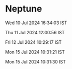 # Neptune

Wed 10 Jul 2024 16:34:03 IST

Thu 11 Jul 2024 12:00:56 IST

Fri 12 Jul 2024 10:29:17 IST

Mon 15 Jul 2024 10:31:21 IST

Mon 15 Jul 2024 10:31:30 IST
